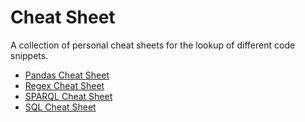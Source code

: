 # Cheat Sheet
A collection of personal cheat sheets for the lookup of different code snippets.

* [Pandas Cheat Sheet](pandas.md)
* [Regex Cheat Sheet](regex.md)
* [SPARQL Cheat Sheet](sparql.md)
* [SQL Cheat Sheet](sql.md)
